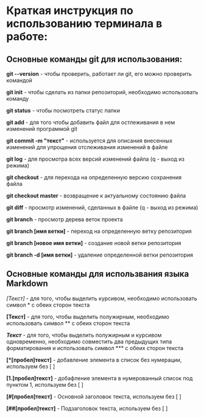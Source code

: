 # Краткая инструкция по использованию терминала в работе:

## Основные команды git для использования:

**git --version** - чтобы проверить, работает ли git, его можно проверить командой

**git init** - чтобы сделать из папки репозиторий, необходимо использовать команду

**git status** - чтобы посмотреть статус папки

**git add** - для того чтобы добавить файл для остлеживания в нем изменений программой git

**git commit -m "текст"** - используется для описания внесенных изменений для упрощения отслеживания изменений в файле

**git log** - для просмотра всех версий изменений файла (q - выход из режима)

**git checkout** - для перехода на определенную версию сохранения файла

**git checkout master** - возвращение к актуальному состоянию файла

**git diff** - просмотр изменений, сделанных в файле (q - выход из режима)

**git branch** - просмотр дерева веток проекта

**git branch [имя ветки]** - переход на определенную ветку репозитория

**git branch [новое имя ветки]** - создание новой ветки репозитория

**git branch -d [имя ветки]** - удаление определенной ветки репозитория

## Основные команды для использвания языка Markdown

*[Текст]* - для того, чтобы выделить курсивом, необходимо использовать символ * с обеих сторон текста

**[Текст]** - для того, чтобы выделить полужирным, необходимо использовать символ ** с обеих сторон текста

***Текст*** - для того, чтобы выделить полужирным и курсивом одновременно, необходимо совместить два предыдущих типа форматирования и использовать символ *** с обеих сторон текста

**[*[пробел]текст]** - добавление элемента в список без нумерации, используем без [ ]

**[1.[пробел]текст]** - добафление элемента в нумерованный список под пунктом 1, используем без [ ]

**[#[пробел]текст]** - Основной заголовок текста, используем без [ ]

**[##[пробел]текст]** - Подзаголовок текста, используем без [ ]